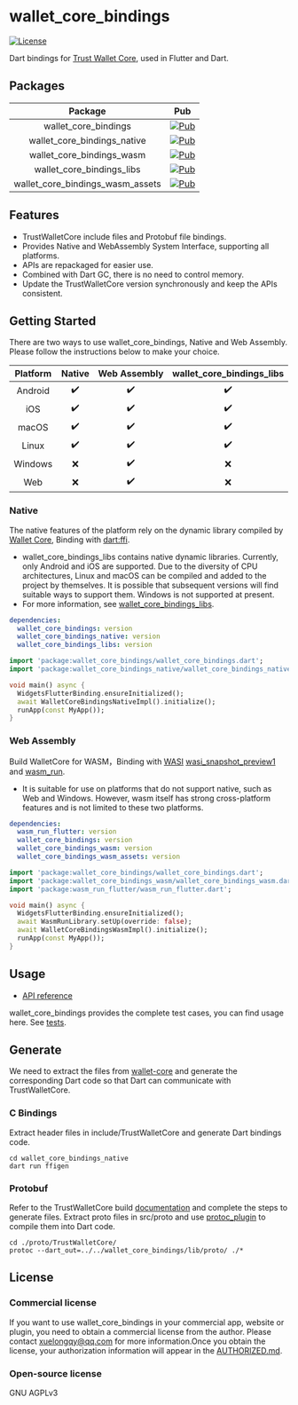 # wallet_core_bindings
[![License](https://img.shields.io/badge/license-AGPLv3-blue)](https://pub.dev/packages/wallet_core_bindings)

Dart bindings for [Trust Wallet Core](https://github.com/trustwallet/wallet-core), used in Flutter and Dart.

## Packages
|             Package              |                                                          Pub                                                           |
|:--------------------------------:|:----------------------------------------------------------------------------------------------------------------------:|
|       wallet_core_bindings       |       [![Pub](https://img.shields.io/pub/v/wallet_core_bindings)](https://pub.dev/packages/wallet_core_bindings)       |
|   wallet_core_bindings_native    |   [![Pub](https://img.shields.io/pub/v/wallet_core_bindings)](https://pub.dev/packages/wallet_core_bindings_native)    |
|    wallet_core_bindings_wasm     |    [![Pub](https://img.shields.io/pub/v/wallet_core_bindings)](https://pub.dev/packages/wallet_core_bindings_wasm)     |
|    wallet_core_bindings_libs     |    [![Pub](https://img.shields.io/pub/v/wallet_core_bindings)](https://pub.dev/packages/wallet_core_bindings_libs)     |
| wallet_core_bindings_wasm_assets | [![Pub](https://img.shields.io/pub/v/wallet_core_bindings)](https://pub.dev/packages/wallet_core_bindings_wasm_assets) |

## Features

- TrustWalletCore include files and Protobuf file bindings.
- Provides Native and WebAssembly System Interface, supporting all platforms.
- APIs are repackaged for easier use.
- Combined with Dart GC, there is no need to control memory.
- Update the TrustWalletCore version synchronously and keep the APIs consistent.

## Getting Started
There are two ways to use wallet_core_bindings, Native and Web Assembly. Please follow the instructions below to make your choice.

| Platform | Native | Web Assembly | wallet_core_bindings_libs |
|:--------:|:------:|:------------:|:-------------------------:|
| Android  |   ✔️   |      ✔️      |            ✔️             |
|   iOS    |   ✔️   |      ✔️      |            ✔️             |
|  macOS   |   ✔️   |      ✔️      |            ✔️             |
|  Linux   |   ✔️   |      ✔️      |            ✔️             |
| Windows  |   ❌️   |      ✔️      |            ❌️             |
|   Web    |   ❌️   |      ✔️      |            ❌️             |

### Native
The native features of the platform rely on the dynamic library compiled by [Wallet Core](https://github.com/trustwallet/wallet-core), Binding with [dart:ffi](https://dart.dev/interop/c-interop).
* wallet_core_bindings_libs contains native dynamic libraries. Currently, only Android and iOS are supported. Due to the diversity of CPU architectures, Linux and macOS can be compiled and added to the project by themselves. It is possible that subsequent versions will find suitable ways to support them. Windows is not supported at present.
* For more information, see [wallet_core_bindings_libs](https://github.com/xuelongqy/wallet_core_bindings/tree/main/wallet_core_bindings_libs).
```yaml
dependencies:
  wallet_core_bindings: version
  wallet_core_bindings_native: version
  wallet_core_bindings_libs: version
```
```dart
import 'package:wallet_core_bindings/wallet_core_bindings.dart';
import 'package:wallet_core_bindings_native/wallet_core_bindings_native.dart';

void main() async {
  WidgetsFlutterBinding.ensureInitialized();
  await WalletCoreBindingsNativeImpl().initialize();
  runApp(const MyApp());
}
```
### Web Assembly
Build WalletCore for WASM，Binding with [WASI](https://github.com/WebAssembly/WASI) [wasi_snapshot_preview1](https://github.com/WebAssembly/WASI/blob/main/legacy/preview1/docs.md) and [wasm_run](https://github.com/juancastillo0/wasm_run).
* It is suitable for use on platforms that do not support native, such as Web and Windows. However, wasm itself has strong cross-platform features and is not limited to these two platforms.
```yaml
dependencies:
  wasm_run_flutter: version
  wallet_core_bindings: version
  wallet_core_bindings_wasm: version
  wallet_core_bindings_wasm_assets: version
```
```dart
import 'package:wallet_core_bindings/wallet_core_bindings.dart';
import 'package:wallet_core_bindings_wasm/wallet_core_bindings_wasm.dart';
import 'package:wasm_run_flutter/wasm_run_flutter.dart';

void main() async {
  WidgetsFlutterBinding.ensureInitialized();
  await WasmRunLibrary.setUp(override: false);
  await WalletCoreBindingsWasmImpl().initialize();
  runApp(const MyApp());
}
```

## Usage
* [API reference](https://pub.dev/documentation/wallet_core_bindings/latest/wallet_core_bindings/)

wallet_core_bindings provides the complete test cases, you can find usage here. See [tests](https://github.com/xuelongqy/wallet_core_bindings/tree/main/wallet_core_bindings/example/test).

## Generate

We need to extract the files from [wallet-core](https://github.com/trustwallet/wallet-core/tree/master/include/TrustWalletCore) and generate the corresponding Dart code so that Dart can communicate with TrustWalletCore.

### C Bindings

Extract header files in include/TrustWalletCore and generate Dart bindings code.

```shell
cd wallet_core_bindings_native
dart run ffigen
```

### Protobuf
Refer to the TrustWalletCore build [documentation](https://developer.trustwallet.com/developer/wallet-core/developing-the-library/building) and complete the steps to generate files. Extract proto files in src/proto and use [protoc_plugin](https://pub.dev/packages/protoc_plugin) to compile them into Dart code.

```shell
cd ./proto/TrustWalletCore/
protoc --dart_out=../../wallet_core_bindings/lib/proto/ ./*
```

## License

### Commercial license
If you want to use wallet_core_bindings in your commercial app, website or plugin, you need to obtain a commercial license from the author. Please contact [xuelongqy@qq.com](mailto:xuelongqy@qq.com) for more information.Once you obtain the license, your authorization information will appear in the [AUTHORIZED.md](https://github.com/xuelongqy/wallet_core_bindings/blob/main/AUTHORIZED.md).

### Open-source license
GNU AGPLv3
